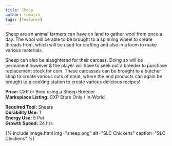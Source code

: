 ```yaml
---
title: Sheep
author: temujin
tags: [features]
---
```

Sheep are an animal farmers can have on land to gather wool from once a day. The wool will be able to be brought to a spinning wheel to create threads from, which will be used for crafting and also in a loom to make various materials.

Sheep can also be slaughtered for their carcass. Doing so will be permanent however & the player will have to seek out a breeder to purchase replacement stock for coin. These carcasses can be brought to a butcher shop to create various cuts of meat, where the end products can again be brought to a cooking station to create various delicious recipes!

**Price:** CXP or Bred using a Sheep Breeder<br>
**Markeplace Listing**: CXP Store Only / In-World<br>

**Required Tool:** Shears<br>
**Durability Use:** 1<br>
**Energy Use:** 5 Pot<br>
**Growth Speed:** 24 hrs

{% include image.html img="sheep.png" alt="SLC Chickens" caption="SLC Chickens" %}
